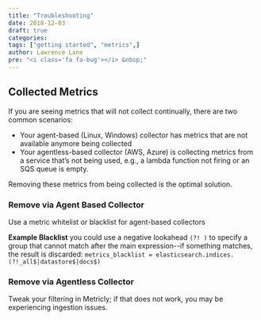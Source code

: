 ```yaml
---
title: "Troubleshooting"
date: 2018-12-03
draft: true
categories:
tags: ["getting started", "metrics",]
author: Lawrence Lane
pre: "<i class='fa fa-bug'></i> &nbsp;"
---
```


## Collected Metrics
If you are seeing metrics that will not collect continually, there are two common scenarios:
- Your agent-based (Linux, Windows) collector has metrics that are not available anymore being collected
- Your agentless-based collector (AWS, Azure) is collecting metrics from a service that’s not being used, e.g., a lambda function not firing or an SQS queue is empty.

Removing these metrics from being collected is the optimal solution.  

### Remove via Agent Based Collector

Use a metric whitelist or blacklist for agent-based collectors

**Example Blacklist**
you could use a negative lookahead ``(?! )`` to specify a group that cannot match after the main expression--if something matches, the result is discarded: `metrics_blacklist = elasticsearch.indices.(?!_all$|datastore$|docs$)`

### Remove  via Agentless Collector

Tweak your filtering in Metricly; if that does not work, you may be experiencing ingestion issues.
